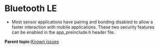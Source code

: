 # Bluetooth LE 

-   Most sensor applications have pairing and bonding disabled to allow a faster interaction with mobile applications. These two security features can be enabled in the app\_preinclude.h header file.


**Parent topic:**[Known issues](../topics/known_issues.md)

